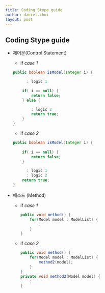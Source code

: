 ```yaml
---
title: Coding Stype guide 
author: daniel.choi
layout: post
---
```


## Coding Stype guide 

* 제어문(Control Statement)  
  * if *case 1*
  ``` java
  public boolean isModel(Integer i) {

        : logic 1

      if( i == null) {
          return false;
      } else {

          : logic 2 
          return true;
      }
  }
  ```

  * if *case 2*
  ``` java
  public boolean isModel(Integer i) {
    
      if( i == null) {
          return false;
      }

        : logic 1
        : logic 2
      return true;
  }
  ```
* 메소드 (Method) 
  * if *case 1*
    ``` java
    public void method() {
        for(Model model : ModelList) {
            : 
        }
    }
    ```` 
  * if *case 2*
    ``` java *case 2*
    public void method() {
        for(Model model : ModelList) {
            method2(model);
        }
    }
    private void method2(Model model) {
        :
    }
    ```` 
